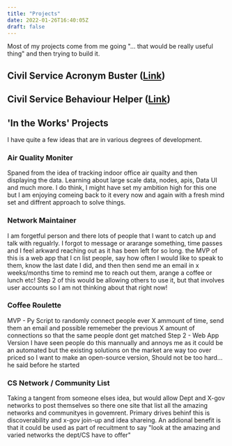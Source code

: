 ```yaml
---
title: "Projects"
date: 2022-01-26T16:40:05Z
draft: false
---
```


Most of my projects come from me going "... that would be really useful thing" and then trying to build it.

## Civil Service Acronym Buster ([Link](https://samuel-hoskin.github.io/CS-Acronyms/))

## Civil Service Behaviour Helper ([Link](https://samuel-hoskin.github.io/CS-Behaviour-Page/))

## 'In the Works' Projects

I have quite a few ideas that are in various degrees of development.

### Air Quality Moniter
Spaned from the idea of tracking indoor office air quailty and then displaying the data. Learning about large scale data, nodes, apis, Data UI and much more. I do think, I might have set my ambition high for this one but I am enjoying comeing back to it every now and again with a fresh mind set and diffrent approach to solve things. 

### Network Maintainer
I am forgetful person and there lots of people that I want to catch up and talk with regualrly. I forgot to message or ararange something, time passes and I feel arkward reaching out as it has been left for so long. the MVP of this is a web app that I cn list people, say how often I would like to speak to them, know the last date I did, and then then send me an email in x weeks/months time to remind me to reach out them, arange a coffee or lunch etc! Step 2 of this would be allowing others to use it, but that involves user accounts so I am not thinking about that right now!

### Coffee Roulette
MVP - Py Script to randomly connect people ever X ammount of time, send them an email and possible rememeber the previous X amount of connections so that the same people dont get matched
Step 2 - Web App Version
I have seen people do this mannually and annoys me as it could be an automated but the existing solutions on the market are way too over priced so I want to make an open-source version, Should not be too hard... he said before he started

### CS Network / Community List
Taking a tangent from someone elses idea, but would allow Dept and X-gov networks to post themselves so there one site that list all the amazing networks and communityes in govemrent. Primary drives behinf this is discoverability and x-gov join-up and idea shareing. An addional benefit is that it could be used as part of recuitment to say "look at the amazing and varied networks the dept/CS have to offer"